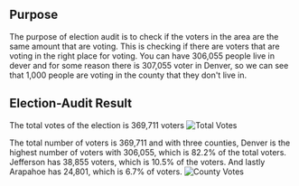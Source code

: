 ## Purpose ##
The purpose of election audit is to check if the voters in the area are the same amount that are voting. This is checking if there are voters that are voting in the right place for voting. You can have 306,055 people live in dever and for some reason there is 307,055 voter in Denver, so we can see that 1,000 people are voting in the county that they don't live in.

## Election-Audit Result ##
The total votes of the election is 369,711 voters
![Total Votes](https://user-images.githubusercontent.com/100543143/158038277-7d2c3185-ee6c-4edb-b106-6784939da834.png)

The total number of voters is 369,711 and with three counties, Denver is the highest number of voters with 306,055, which is 82.2% of the total voters. Jefferson has 38,855 voters, which is 10.5% of the voters. And lastly Arapahoe has 24,801, which is 6.7% of voters.
![County Votes](https://user-images.githubusercontent.com/100543143/158038305-9946a11a-04a9-435e-8cd6-533fd43557bd.png)
